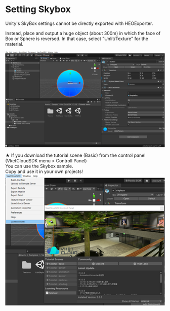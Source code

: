 
# Setting Skybox
  
Unity's SkyBox settings cannot be directly exported with HEOExporter.
  
Instead, place and output a huge object (about 300m) in which the face of Box or Sphere is reversed.
In that case, select "Unlit/Texture" for the material.  
  
![Skybox](img/Skybox.png)  
  
★ If you download the tutorial scene (Basic) from the control panel (VketCloudSDK menu > Controll Panel)  
You can use the Skybox sample.  
Copy and use it in your own projects!  
![ControllPanel](img/ControllPanel1.png)